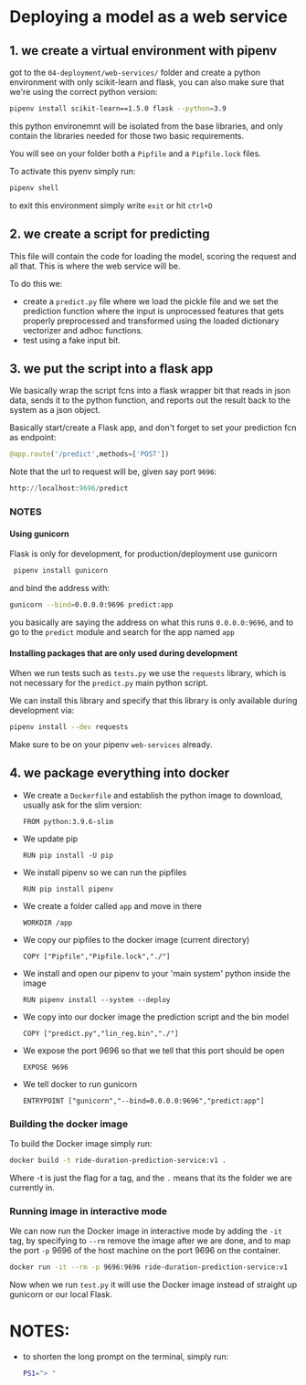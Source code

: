 # Deploying a model as a web service

## 1. we create a virtual environment with pipenv

got to the `04-deployment/web-services/` folder and create a python environment with only scikit-learn and flask, you can also make sure that we're using the correct python version:
```bash
pipenv install scikit-learn==1.5.0 flask --python=3.9
```

this python environemnt will be isolated from the base libraries, and only contain the libraries needed for those two basic requirements.

You will see on your folder both a `Pipfile` and a `Pipfile.lock` files.

To activate this pyenv simply run:
```bash
pipenv shell
```

to exit this environment simply write `exit` or hit `ctrl+D`

## 2. we create a script for predicting
This file will contain the code for loading the model, scoring the request and all that. This is where the web service will be.

To do this we:
- create a `predict.py` file where we load the pickle file and we set the prediction function where the input is unprocessed features that gets properly preprocessed and transformed using the loaded dictionary vectorizer and adhoc functions.
- test using a fake input bit.

## 3. we put the script into a flask app
We basically wrap the script fcns into a flask wrapper bit that reads in json data, sends it to the python function, and reports out the result back to the system as a json object.

Basically start/create a Flask app, and don't forget to set your prediction fcn as endpoint:
```python
@app.route('/predict',methods=['POST'])
```

Note that the url to request will be, given say port `9696`:

```python
http://localhost:9696/predict
```

### NOTES
#### Using gunicorn

Flask is only for development, for production/deployment use gunicorn
```bash
 pipenv install gunicorn
```

and bind the address with:
```bash
gunicorn --bind=0.0.0.0:9696 predict:app
```
you basically are saying the address on what this runs `0.0.0.0:9696`, and to go to the `predict` module and search for the app named `app`

#### Installing packages that are only used during development
When we run tests such as `tests.py` we use the `requests` library, which is not necessary for the `predict.py` main python script.

We can install this library and specify that this library is only available during development via:

```bash
pipenv install --dev requests
```

Make sure to be on your pipenv `web-services` already.

## 4. we package everything into docker
- We create a `Dockerfile` and establish the python image to download, usually ask for the slim version:
  ```Docker
  FROM python:3.9.6-slim
  ```
- We update pip
  ```Docker
  RUN pip install -U pip
  ```
- We install pipenv so we can run the pipfiles
  ```Docker
  RUN pip install pipenv
  ```
- We create a folder called `app` and move in there
  ```Docker
  WORKDIR /app
  ```
- We copy our pipfiles to the docker image (current directory)
  ```Docker
  COPY ["Pipfile","Pipfile.lock","./"]
  ```
- We install and open our pipenv to your 'main system' python inside the image
  ```Docker
  RUN pipenv install --system --deploy
  ```
- We copy into our docker image the prediction script and the bin model
  ```Docker
  COPY ["predict.py","lin_reg.bin","./"]
  ```
- We expose the port 9696 so that we tell that this port should be open
  ```Docker
  EXPOSE 9696
  ```
- We tell docker to run gunicorn
  ```Docker
  ENTRYPOINT ["gunicorn","--bind=0.0.0.0:9696","predict:app"]
  ```

### Building the docker image
To build the Docker image simply run:
```bash
docker build -t ride-duration-prediction-service:v1 .
```

Where -t is just the flag for a tag, and the `.` means that its the folder we are currently in.

### Running image in interactive mode
We can now run the Docker image in interactive mode by adding the `-it` tag, by specifying to `--rm` remove the image after we are done, and to map the port `-p` 9696 of the host machine on the port 9696 on the container.
```bash
docker run -it --rm -p 9696:9696 ride-duration-prediction-service:v1
```

Now when we run `test.py` it will use the Docker image instead of straight up gunicorn or our local Flask.

# NOTES:
- to shorten the long prompt on the terminal, simply run:
  ```bash
  PS1="> "
  ```